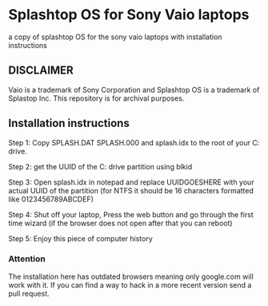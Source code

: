 # Splashtop OS for Sony Vaio laptops
a copy of splashtop OS for the sony vaio laptops with installation instructions

## DISCLAIMER
Vaio is a trademark of Sony Corporation and Splashtop OS is a trademark of Splastop Inc. This repository is for archival purposes.

## Installation instructions
Step 1: Copy SPLASH.DAT SPLASH.000 and splash.idx to the root of your C: drive.

Step 2: get the UUID of the C: drive partition using blkid

Step 3: Open splash.idx in notepad and replace UUIDGOESHERE with your actual UUID of the partition (for NTFS it should be 16 characters formatted like 0123456789ABCDEF)

Step 4: Shut off your laptop, Press the web button and go through the first time wizard (if the browser does not open after that you can reboot)

Step 5: Enjoy this piece of computer history

### Attention
The installation here has outdated browsers meaning only google.com will work with it. If you can find a way to hack in a more recent version send a pull request.
